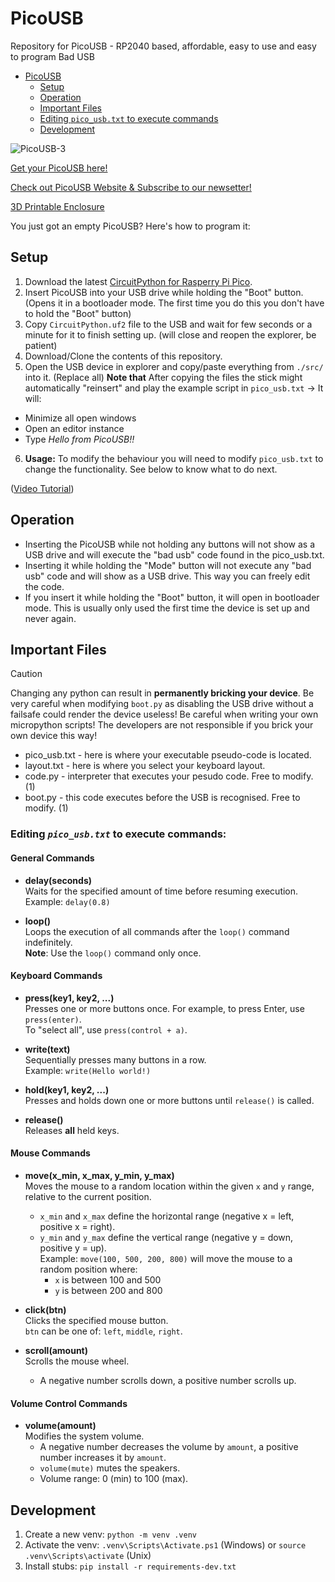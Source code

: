 # PicoUSB

Repository for PicoUSB - RP2040 based, affordable, easy to use and easy to program Bad USB

- [PicoUSB](#picousb)
  - [Setup](#setup)
  - [Operation](#operation)
  - [Important Files](#important-files)
  - [Editing `pico_usb.txt` to execute commands](#editing-pico-usb)
  - [Development](#development)

![PicoUSB-3](https://github.com/TomBrlek/PicoUSB/assets/137766608/e64d61c2-e8db-4887-aa5e-6456fb3bd157)

[Get your PicoUSB here!](https://www.elecrow.com/picousb-raspberry-pi-pico-rp2040-powered-bad-usb-rubber-ducky.html)

[Check out PicoUSB Website & Subscribe to our newsetter!](https://picousb.com/)

[3D Printable Enclosure](https://www.thingiverse.com/thing:7022646)

You just got an empty PicoUSB? Here's how to program it:

## Setup

1. Download the latest [CircuitPython for Rasperry Pi Pico](https://circuitpython.org/board/raspberry_pi_pico/).
2. Insert PicoUSB into your USB drive while holding the "Boot" button. (Opens it in a bootloader mode. The first time you do this you don't have to hold the "Boot" button)
3. Copy `CircuitPython.uf2` file to the USB and wait for few seconds or a minute for it to finish setting up. (will close and reopen the explorer, be patient)
4. Download/Clone the contents of this repository.
5. Open the USB device in explorer and copy/paste everything from `./src/` into it. (Replace all)
**Note that** After copying the files the stick might automatically "reinsert" and play the example script in `pico_usb.txt` &rarr;
It will:
* Minimize all open windows
* Open an editor instance
* Type *Hello from PicoUSB!!*

6. **Usage:** To modify the behaviour you will need to modify `pico_usb.txt` to change the functionality. See below to know what to do next.

([Video Tutorial](https://youtu.be/jKH6WgFiaB0))

## Operation

- Inserting the PicoUSB while not holding any buttons will not show as a USB drive and will execute the "bad usb" code found in the pico_usb.txt.
- Inserting it while holding the "Mode" button will not execute any "bad usb" code and will show as a USB drive. This way you can freely edit the code.
- If you insert it while holding the "Boot" button, it will open in bootloader mode. This is usually only used the first time the device is set up and never again.

## Important Files

> [!CAUTION]
> Changing any python can result in **permanently bricking your device**. Be very careful when modifying `boot.py` as disabling the USB drive without a failsafe could render the device useless!
> Be careful when writing your own micropython scripts! The developers are not responsible if you brick your own device this way!

- pico_usb.txt - here is where your executable pseudo-code is located.
- layout.txt - here is where you select your keyboard layout.
- code.py - interpreter that executes your pesudo code. Free to modify. (1)
- boot.py - this code executes before the USB is recognised. Free to modify. (1)

<a id="editing-pico-usb"> </a>
### Editing *`pico_usb.txt`* to execute commands:


#### **General Commands**

- **delay(seconds)**  
  Waits for the specified amount of time before resuming execution.  
  Example: `delay(0.8)`

- **loop()**  
  Loops the execution of all commands after the `loop()` command indefinitely.  
  **Note**: Use the `loop()` command only once.

#### **Keyboard Commands**

- **press(key1, key2, ...)**  
  Presses one or more buttons once. For example, to press Enter, use `press(enter)`.  
  To "select all", use `press(control + a)`.

- **write(text)**  
  Sequentially presses many buttons in a row.  
  Example: `write(Hello world!)`

- **hold(key1, key2, ...)**  
  Presses and holds down one or more buttons until `release()` is called.

- **release()**  
  Releases **all** held keys.

#### **Mouse Commands**

- **move(x_min, x_max, y_min, y_max)**  
  Moves the mouse to a random location within the given `x` and `y` range, relative to the current position.  
  - `x_min` and `x_max` define the horizontal range (negative x = left, positive x = right).  
  - `y_min` and `y_max` define the vertical range (negative y = down, positive y = up).  
  Example: `move(100, 500, 200, 800)` will move the mouse to a random position where:
    - `x` is between 100 and 500
    - `y` is between 200 and 800

- **click(btn)**  
  Clicks the specified mouse button.  
  `btn` can be one of: `left`, `middle`, `right`.

- **scroll(amount)**  
  Scrolls the mouse wheel.  
  - A negative number scrolls down, a positive number scrolls up.

#### **Volume Control Commands**

- **volume(amount)**  
  Modifies the system volume.  
  - A negative number decreases the volume by `amount`, a positive number increases it by `amount`.  
  - `volume(mute)` mutes the speakers.  
  - Volume range: 0 (min) to 100 (max).

## Development

1. Create a new venv: `python -m venv .venv`
2. Activate the venv: `.venv\Scripts\Activate.ps1` (Windows) or `source .venv\Scripts\activate` (Unix)
3. Install stubs: `pip install -r requirements-dev.txt`
